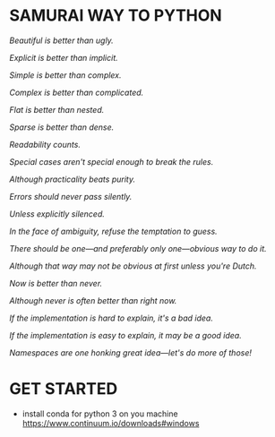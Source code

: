 # SAMURAI WAY TO PYTHON

*Beautiful is better than ugly.*

*Explicit is better than implicit.*

*Simple is better than complex.*

*Complex is better than complicated.*

*Flat is better than nested.*

*Sparse is better than dense.*

*Readability counts.*

*Special cases aren't special enough to break the rules.*

*Although practicality beats purity.*

*Errors should never pass silently.*

*Unless explicitly silenced.*

*In the face of ambiguity, refuse the temptation to guess.*

*There should be one—and preferably only one—obvious way to do it.*

*Although that way may not be obvious at first unless you're Dutch.*

*Now is better than never.*

*Although never is often better than right now.*

*If the implementation is hard to explain, it's a bad idea.*

*If the implementation is easy to explain, it may be a good idea.*

*Namespaces are one honking great idea—let's do more of those!*

# GET STARTED
 - install conda for python 3 on you machine
 https://www.continuum.io/downloads#windows
 
 

